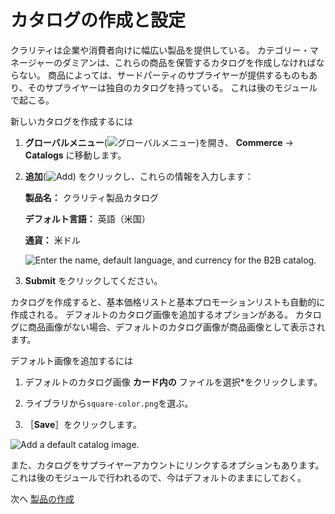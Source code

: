 # カタログの作成と設定

クラリティは企業や消費者向けに幅広い製品を提供している。 カテゴリー・マネージャーのダミアンは、これらの商品を保管するカタログを作成しなければならない。 商品によっては、サードパーティのサプライヤーが提供するものもあり、そのサプライヤーは独自のカタログを持っている。 これは後のモジュールで起こる。

新しいカタログを作成するには

1. **グローバルメニュー**(![グローバルメニュー](../../images/icon-applications-menu.png))を開き、 **Commerce** &rarr; **Catalogs** に移動します。

1. **追加**(![Add](../../images/icon-add.png)) をクリックし、これらの情報を入力します：

   **製品名：** クラリティ製品カタログ

   **デフォルト言語：** 英語（米国）

   **通貨：** 米ドル

   ![Enter the name, default language, and currency for the B2B catalog.](./creating-and-configuring-catalogs/images/01.png)

1. **Submit** をクリックしてください。

カタログを作成すると、基本価格リストと基本プロモーションリストも自動的に作成される。 デフォルトのカタログ画像を追加するオプションがある。 カタログに商品画像がない場合、デフォルトのカタログ画像が商品画像として表示されます。

デフォルト画像を追加するには

1. デフォルトのカタログ画像 **カード内の** ファイルを選択*をクリックします。

1. ライブラリから`square-color.png`を選ぶ。

1. ［**Save**］をクリックします。

![Add a default catalog image.](./creating-and-configuring-catalogs/images/02.png)

また、カタログをサプライヤーアカウントにリンクするオプションもあります。 これは後のモジュールで行われるので、今はデフォルトのままにしておく。

次へ [製品の作成](./creating-products.md) 
